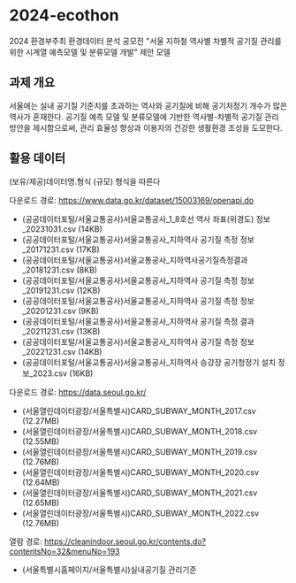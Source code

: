 # 2024-ecothon
2024 환경부주최 환경데이터 분석 공모전 "서울 지하철 역사별 차별적 공기질 관리를 위한 시계열 예측모델 및 분류모델 개발" 제안 모델

## 과제 개요
서울에는 실내 공기질 기준치를 초과하는 역사와 공기질에 비해 공기처정기 개수가 많은 역사가 혼재한다. 공기질 예측 모델 및 분류모델에 기반한 역사별-차별적 공기질 관리 방안을 제시함으로써, 관리 효율성 향상과 이용자의 건강한 생활환경 조성을 도모한다.

## 활용 데이터
(보유/제공)데이터명.형식 (규모) 형식을 따른다

다운로드 경로: https://www.data.go.kr/dataset/15003169/openapi.do
 - (공공데이터포털/서울교통공사)서울교통공사_1_8호선 역사 좌표(위경도) 정보_20231031.csv (14KB)
 - (공공데이터포털/서울교통공사)서울교통공사_지하역사 공기질 측정 정보_20171231.csv (17KB)
 - (공공데이터포털/서울교통공사)서울교통공사_지하역사공기질측정결과_20181231.csv (8KB)
 - (공공데이터포털/서울교통공사)서울교통공사_지하역사 공기질 측정 정보_20191231.csv (12KB)
 - (공공데이터포털/서울교통공사)서울교통공사_지하역사 공기질 측정 정보_20201231.csv (9KB)
 - (공공데이터포털/서울교통공사)서울교통공사_지하역사 공기질 측정 결과_20211231.csv (13KB)
 - (공공데이터포털/서울교통공사)서울교통공사_지하역사 공기질 측정 정보_20221231.csv (14KB)
 - (공공데이터포털/서울교통공사)서울교통공사_지하역사 승강장 공기청정기 설치 정보_2023.csv (16KB)

다운로드 경로: https://data.seoul.go.kr/
 - (서울열린데이터광장/서울특별시)CARD_SUBWAY_MONTH_2017.csv (12.27MB)
 - (서울열린데이터광장/서울특별시)CARD_SUBWAY_MONTH_2018.csv (12.55MB)
 - (서울열린데이터광장/서울특별시)CARD_SUBWAY_MONTH_2019.csv (12.76MB)
 - (서울열린데이터광장/서울특별시)CARD_SUBWAY_MONTH_2020.csv (12.64MB)
 - (서울열린데이터광장/서울특별시)CARD_SUBWAY_MONTH_2021.csv (12.65MB)
 - (서울열린데이터광장/서울특별시)CARD_SUBWAY_MONTH_2022.csv (12.76MB)

열람 경로: https://cleanindoor.seoul.go.kr/contents.do?contentsNo=32&menuNo=193
 - (서울특별시홈페이지/서울특별시)실내공기질 관리기준
